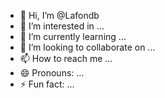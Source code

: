 - 👋 Hi, I’m @Lafondb
- 👀 I’m interested in ...
- 🌱 I’m currently learning ...
- 💞️ I’m looking to collaborate on ...
- 📫 How to reach me ...
- 😄 Pronouns: ...
- ⚡ Fun fact: ...

<!---
Lafondb/Lafondb is a ✨ special ✨ repository because its `README.md` (this file) appears on your GitHub profile.
You can click the Preview link to take a look at your changes.
--->
